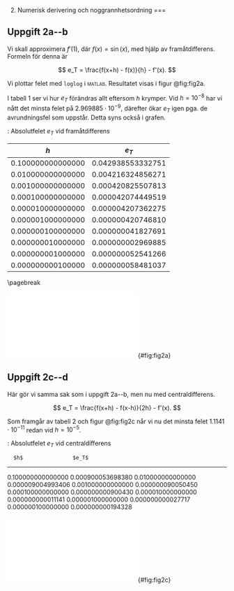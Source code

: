 2. Numerisk derivering och noggrannhetsordning
===

## Uppgift 2a--b

Vi skall approximera $f'(1)$, där $f(x) = \sin(x)$, med hjälp av
framåtdifferens. Formeln för denna är

$$
e_T = \frac{f(x+h) - f(x)}{h} - f'(x).
$$

Vi plottar felet med `loglog` i  <span
style='font-variant:small-caps;'>matlab</span>. Resultatet visas i figur
@fig:fig2a.

I tabell 1 ser vi hur $e_T$ förändras allt eftersom $h$ krymper. Vid $h =
10^{-8}$ har vi nått det minsta felet på $2.969885 \cdot 10^{-9}$,
därefter ökar $e_T$ igen pga. de avrundningsfel som uppstår. Detta syns
också i grafen.

: Absolutfelet $e_T$ vid framåtdifferens

|       $h$          |      $e_T$        |
|:------------------:|:-----------------:|
| 0.100000000000000  | 0.042938553332751 |
| 0.010000000000000  | 0.004216324856271 |
| 0.001000000000000  | 0.000420825507813 |
| 0.000100000000000  | 0.000042074449519 |
| 0.000010000000000  | 0.000004207362275 |
| 0.000001000000000  | 0.000000420746810 |
| 0.000000100000000  | 0.000000041827691 |
| 0.000000010000000  | 0.000000002969885 |
| 0.000000001000000  | 0.000000052541266 |
| 0.000000000100000  | 0.000000058481037 |

<!--- | 0.000000000010000  | 0.000001168704061 | --->
<!--- | 0.000000000001000  | 0.000043240216924 | --->
<!--- | 0.000000000000100  | 0.000733915900314 | --->
<!--- | 0.000000000000010  | 0.003706976198187 | --->
<!--- | 0.000000000000001  | 0.014809206444439 | --->

\pagebreak

![Absolutfelet $e_T$ vid framåtdifferens](fig2a.pdf){#fig:fig2a}


## Uppgift 2c--d

Här gör vi samma sak som i uppgift 2a--b, men nu med centraldifferens.

$$
e_T = \frac{f(x+h) - f(x-h)}{2h} - f'(x).
$$

Som framgår av tabell 2 och figur @fig:fig2c når vi nu det minsta felet
$1.1141 \cdot 10^{-11}$ redan vid $h = 10^{-5}$.

: Absolutfelet $e_T$ vid centraldifferens

      $h$                $e_T$
-----------------   -----------------
0.100000000000000   0.000900053698380
0.010000000000000   0.000009004993406
0.001000000000000   0.000000090050450
0.000100000000000   0.000000000900430
0.000010000000000   0.000000000011141
0.000001000000000   0.000000000027717
0.000000100000000   0.000000000194328

<!--- 0.000000010000000   0.000000002581230 --->
<!--- 0.000000001000000   0.000000002969885 --->
<!--- 0.000000000100000   0.000000058481037 --->
<!--- 0.000000000010000   0.000001168704061 --->
<!--- 0.000000000001000   0.000012270934307 --->
<!--- 0.000000000000100   0.000178804388001 --->
<!--- 0.000000000000010   0.003706976198187 --->
<!--- 0.000000000000001   0.014809206444439 --->

![Absolutfelet $e_T$ vid centraldifferens](fig2c.pdf){#fig:fig2c}


